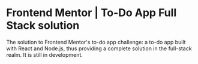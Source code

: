 # Frontend Mentor | To-Do App Full Stack solution 
The solution to Frontend Mentor's to-do app challenge: a to-do app built with React and Node.js, thus providing a complete solution in the full-stack realm.
It is still in development.
